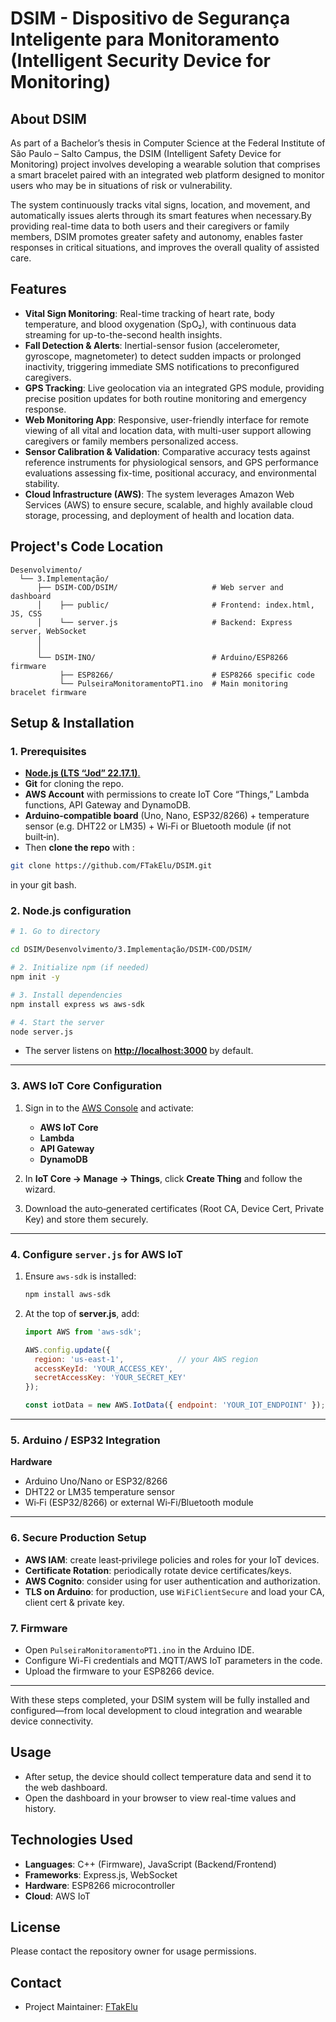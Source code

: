 # DSIM - Dispositivo de Segurança Inteligente para Monitoramento (Intelligent Security Device for Monitoring)

## About DSIM

As part of a Bachelor’s thesis in Computer Science at the Federal Institute of São Paulo – Salto Campus, the DSIM (Intelligent Safety Device for Monitoring) project involves developing a wearable solution that comprises a smart bracelet paired with an integrated web platform designed to monitor users who may be in situations of risk or vulnerability. 

The system continuously tracks vital signs, location, and movement, and automatically issues alerts through its smart features when necessary.By providing real-time data to both users and their caregivers or family members, DSIM promotes greater safety and autonomy, enables faster responses in critical situations, and improves the overall quality of assisted care.

## Features

- **Vital Sign Monitoring**: Real-time tracking of heart rate, body temperature, and blood oxygenation (SpO₂), with continuous data streaming for up-to-the-second health insights.
- **Fall Detection & Alerts**: Inertial-sensor fusion (accelerometer, gyroscope, magnetometer) to detect sudden impacts or prolonged inactivity, triggering immediate SMS notifications to preconfigured caregivers.
- **GPS Tracking**: Live geolocation via an integrated GPS module, providing precise position updates for both routine monitoring and emergency response.
- **Web Monitoring App**: Responsive, user-friendly interface for remote viewing of all vital and location data, with multi-user support allowing caregivers or family members personalized access.
- **Sensor Calibration & Validation**: Comparative accuracy tests against reference instruments for physiological sensors, and GPS performance evaluations assessing fix-time, positional accuracy, and environmental stability.
- **Cloud Infrastructure (AWS)**: The system leverages Amazon Web Services (AWS) to ensure secure, scalable, and highly available cloud storage, processing, and deployment of health and location data.


## Project's Code Location

```
Desenvolvimento/
  └── 3.Implementação/
      ├── DSIM-COD/DSIM/                     # Web server and dashboard
      │    ├── public/                       # Frontend: index.html, JS, CSS
      │    └── server.js                     # Backend: Express server, WebSocket
      │
      │
      └── DSIM-INO/                          # Arduino/ESP8266 firmware
           ├── ESP8266/                      # ESP8266 specific code
           └── PulseiraMonitoramentoPT1.ino  # Main monitoring bracelet firmware
```

## Setup & Installation

### 1. Prerequisites

* [**Node.js (LTS “Jod” 22.17.1)**.](https://nodejs.org/en/blog/release/v22.17.1)
* **Git** for cloning the repo.
* **AWS Account** with permissions to create IoT Core “Things,” Lambda functions, API Gateway and DynamoDB.
* **Arduino-compatible board** (Uno, Nano, ESP32/8266) + temperature sensor (e.g. DHT22 or LM35) + Wi‑Fi or Bluetooth module (if not built‑in).
* Then **clone the repo** with :
```bash
git clone https://github.com/FTakElu/DSIM.git
```
in your git bash.

### 2. Node.js configuration

```bash
# 1. Go to directory

cd DSIM/Desenvolvimento/3.Implementação/DSIM-COD/DSIM/

# 2. Initialize npm (if needed)
npm init -y

# 3. Install dependencies
npm install express ws aws-sdk

# 4. Start the server
node server.js
```

* The server listens on **[http://localhost:3000](http://localhost:3000)** by default.

---

### 3. AWS IoT Core Configuration

1. Sign in to the [AWS Console](https://console.aws.amazon.com/) and activate:

   * **AWS IoT Core**
   * **Lambda**
   * **API Gateway**
   * **DynamoDB**

2. In **IoT Core → Manage → Things**, click **Create Thing** and follow the wizard.

3. Download the auto‑generated certificates (Root CA, Device Cert, Private Key) and store them securely.

---

### 4. Configure `server.js` for AWS IoT

1. Ensure `aws-sdk` is installed:

   ```bash
   npm install aws‑sdk
   ```
2. At the top of **server.js**, add:

   ```js
   import AWS from 'aws‑sdk';

   AWS.config.update({
     region: 'us‑east‑1',            // your AWS region
     accessKeyId: 'YOUR_ACCESS_KEY',
     secretAccessKey: 'YOUR_SECRET_KEY'
   });

   const iotData = new AWS.IotData({ endpoint: 'YOUR_IOT_ENDPOINT' });
   ```

---

### 5. Arduino / ESP32 Integration

   **Hardware**

   * Arduino Uno/Nano or ESP32/8266
   * DHT22 or LM35 temperature sensor
   * Wi‑Fi (ESP32/8266) or external Wi‑Fi/Bluetooth module

---

### 6. Secure Production Setup

* **AWS IAM**: create least‑privilege policies and roles for your IoT devices.
* **Certificate Rotation**: periodically rotate device certificates/keys.
* **AWS Cognito**: consider using for user authentication and authorization.
* **TLS on Arduino**: for production, use `WiFiClientSecure` and load your CA, client cert & private key.

### 7. Firmware

- Open `PulseiraMonitoramentoPT1.ino` in the Arduino IDE.
- Configure Wi-Fi credentials and MQTT/AWS IoT parameters in the code.
- Upload the firmware to your ESP8266 device.

---

With these steps completed, your DSIM system will be fully installed and configured—from local development to cloud integration and wearable device connectivity.


## Usage

- After setup, the device should collect temperature data and send it to the web dashboard.
- Open the dashboard in your browser to view real-time values and history.

## Technologies Used

- **Languages**: C++ (Firmware), JavaScript (Backend/Frontend)
- **Frameworks**: Express.js, WebSocket
- **Hardware**: ESP8266 microcontroller
- **Cloud**: AWS IoT

## License

Please contact the repository owner for usage permissions.

## Contact

- Project Maintainer: [FTakElu](https://github.com/FTakElu)